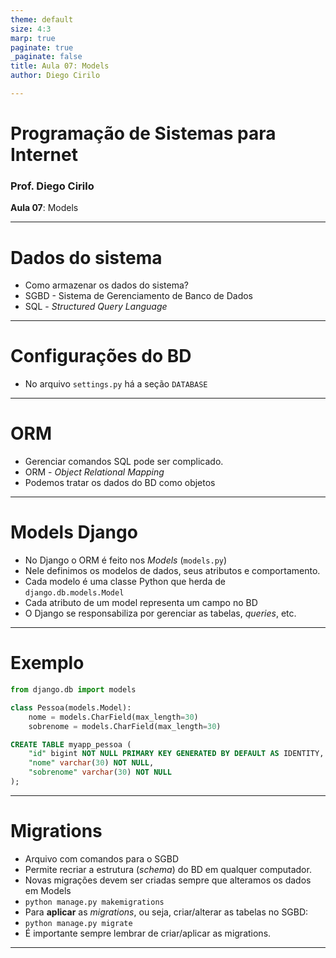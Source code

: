 ```yaml
---
theme: default
size: 4:3
marp: true
paginate: true
_paginate: false
title: Aula 07: Models
author: Diego Cirilo

---
```

<style>
img {
  display: block;
  margin: 0 auto;
}
</style>

# <!-- fit --> Programação de Sistemas para Internet

### Prof. Diego Cirilo

**Aula 07**: Models

---
# Dados do sistema
- Como armazenar os dados do sistema?
- SGBD - Sistema de Gerenciamento de Banco de Dados
- SQL - *Structured Query Language*

---
# Configurações do BD
- No arquivo `settings.py` há a seção `DATABASE`
---
# ORM
- Gerenciar comandos SQL pode ser complicado.
- ORM - *Object Relational Mapping*
- Podemos tratar os dados do BD como objetos

---
# Models Django
- No Django o ORM é feito nos *Models* (`models.py`)
- Nele definimos os modelos de dados, seus atributos e comportamento.
- Cada modelo é uma classe Python que herda de `django.db.models.Model`
- Cada atributo de um model representa um campo no BD
- O Django se responsabiliza por gerenciar as tabelas, *queries*, etc.

---
# Exemplo
```py
from django.db import models

class Pessoa(models.Model):
    nome = models.CharField(max_length=30)
    sobrenome = models.CharField(max_length=30)
```
```sql
CREATE TABLE myapp_pessoa (
    "id" bigint NOT NULL PRIMARY KEY GENERATED BY DEFAULT AS IDENTITY,
    "nome" varchar(30) NOT NULL,
    "sobrenome" varchar(30) NOT NULL
);
```

---
# Migrations
- Arquivo com comandos para o SGBD
- Permite recriar a estrutura (*schema*) do BD em qualquer computador.
- Novas migrações devem ser criadas sempre que alteramos os dados em Models
- `python manage.py makemigrations`
- Para **aplicar** as *migrations*, ou seja, criar/alterar as tabelas no SGBD:
- `python manage.py migrate`
- É importante sempre lembrar de criar/aplicar as migrations.

---
# 